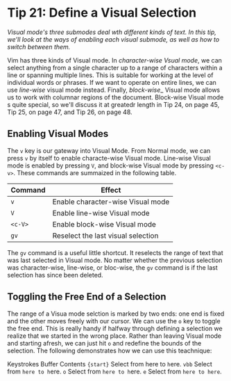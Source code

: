 Tip 21: Define a Visual Selection
=================================

_Visual mode's three submodes deal wth different kinds of text. In this tip,
we'll look at the ways of enabling each visual submode, as well as how to
switch between them._

Vim has three kinds of Visual mode. In _character-wise Vsual mode_, we can
select anything from a single character up to a range of characters within a
line or spanning multiple lines. This is suitable for working at the level of
individual words or phrases. If we want to operate on entire lines, we can use
_line-wise_ visual mode instead. Finally, _block-wise__ Visual mode allows us
to work with columnar regions of the document. Block-wise Visual mode s quite
special, so we'll discuss it at greatedr length in Tip 24, on page 45, Tip 25,
on page 47, and Tip 26, on page 48.


Enabling Visual Modes
---------------------

The `v` key is our gateway into Visual Mode. From Normal mode, we can press `v`
by itself to enable characte-wise Visual mode. Line-wise Visual mode is enabled
by pressing `V`, and block-wise Visual mode by pressing `<c-v>`. These commands
are summaized in the following table.

Command         | Effect
----------------|-------
`v`             | Enable character-wise Visual mode
`V`             | Enable line-wise Visual mode
`<c-V>`         | Enable block-wise Visual mode
`gv`            | Reselect the last visual selection

The `gv` command is a useful little shortcut. It reselects the range of text
that was last selected in Visual mode. No matter whether the previous selection
was character-wise, line-wise, or bloc-wise, the `gv` command is if the last
selection has since been deleted.


Toggling the Free End of a Selection
------------------------------------

The range of a Visua mode selction is marked by two ends: one end is fixed and
the other moves freely with our cursor. We can use the `o` key to toggle the
free end. This is really handy if halfway through defining a selection we
realize that we started in the wrong place. Rather than leaving Visual mode and
starting afresh, we can just hit `o` and redefine the bounds of the selection.
The following demonstrates how we can use this teachnique:

Keystrokes      Buffer Contents
`{start}`       Select from here to `h`ere.
`vbb`           Select from `here to h`ere.
`o`             Select from `here to h`ere.
`e`             Select from `here to here`.
